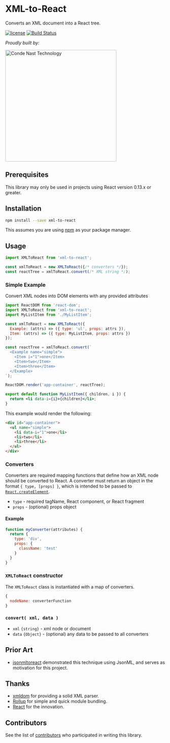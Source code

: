 # XML-to-React

Converts an XML document into a React tree.

[![license](https://img.shields.io/badge/license-Apache%202.0-blue.svg?style=flat)](LICENSE)
[![Build Status](https://travis-ci.org/CondeNast/xml-to-react.svg?branch=master)](https://travis-ci.org/CondeNast/xml-to-react)

_Proudly built by:_

<a href="https://technology.condenast.com"><img src="https://user-images.githubusercontent.com/1215971/35070721-3f136cdc-fbac-11e7-81b4-e3aa5cc70a17.png" title="Conde Nast Technology" width=350/></a>

## Prerequisites

 This library may only be used in projects using React version 0.13.x or greater.

## Installation

```sh
npm install --save xml-to-react
```

This assumes you are using [npm](https://www.npmjs.com/) as your package manager.

## Usage

```js
import XMLToReact from 'xml-to-react';

const xmlToReact = new XMLToReact({/* converters */});
const reactTree = xmlToReact.convert(/* XML string */);
```

### Simple Example

Convert XML nodes into DOM elements with any provided attributes

```js
import ReactDOM from 'react-dom';
import XMLToReact from 'xml-to-react';
import MyListItem from './MyListItem';

const xmlToReact = new XMLToReact({
  Example: (attrs) => ({ type: 'ul', props: attrs }),
  Item: (attrs) => ({ type: MyListItem, props: attrs })
});

const reactTree = xmlToReact.convert(`
  <Example name="simple">
    <Item i="1">one</Item>
    <Item>two</Item>
    <Item>three</Item>
  </Example>
`);

ReactDOM.render('app-container', reactTree);
```

```jsx
export default function MyListItem({ children, i }) {
  return <li data-i={i}>{children}</li>;
}
```

This example would render the following:

```html
<div id="app-container">
  <ul name="simple">
    <li data-i="1">one</li>
    <li>two</li>
    <li>three</li>
  </ul>
</div>
```

### Converters

Converters are required mapping functions that define how an XML node should be converted to React. A converter must return an object in the format `{ type, [props] }`, which is intended to be passed to [`React.createElement`](https://reactjs.org/docs/react-api.html#createelement).

- `type` - required tagName, React component, or React fragment
- `props` - (optional) props object

#### Example

```js
function myConverter(attributes) {
  return {
    type: 'div',
    props: {
      className: 'test'
    }
  }
}
```

### `XMLToReact` constructor

The `XMLToReact` class is instantiated with a map of converters.

```js
{
  nodeName: converterFunction
}
```

### `convert( xml, data )`

- `xml` `{string}` - xml node or document
- `data` `{Object}` - (optional) any data to be passed to all converters

## Prior Art

* [jsonmltoreact](https://github.com/diffcunha/jsonmltoreact) demonstrated this technique using JsonML, and serves as motivation for this project.

## Thanks

* [xmldom](https://github.com/jindw/xmldom) for providing a solid XML parser.
* [Rollup](https://github.com/rollup/rollup) for simple and quick module bundling.
* [React](https://github.com/facebook/react) for the innovation.

## Contributors

See the list of [contributors](https://github.com/CondeNast/xml-to-react/contributors) who participated in writing this library.
